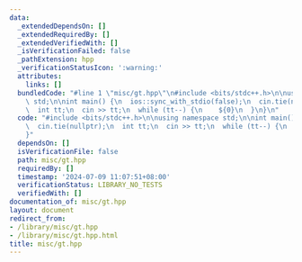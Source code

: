 ```yaml
---
data:
  _extendedDependsOn: []
  _extendedRequiredBy: []
  _extendedVerifiedWith: []
  _isVerificationFailed: false
  _pathExtension: hpp
  _verificationStatusIcon: ':warning:'
  attributes:
    links: []
  bundledCode: "#line 1 \"misc/gt.hpp\"\n#include <bits/stdc++.h>\n\nusing namespace\
    \ std;\n\nint main() {\n  ios::sync_with_stdio(false);\n  cin.tie(nullptr);\n\
    \  int tt;\n  cin >> tt;\n  while (tt--) {\n    ${0}\n  }\n}\n"
  code: "#include <bits/stdc++.h>\n\nusing namespace std;\n\nint main() {\n  ios::sync_with_stdio(false);\n\
    \  cin.tie(nullptr);\n  int tt;\n  cin >> tt;\n  while (tt--) {\n    ${0}\n  }\n\
    }"
  dependsOn: []
  isVerificationFile: false
  path: misc/gt.hpp
  requiredBy: []
  timestamp: '2024-07-09 11:07:51+08:00'
  verificationStatus: LIBRARY_NO_TESTS
  verifiedWith: []
documentation_of: misc/gt.hpp
layout: document
redirect_from:
- /library/misc/gt.hpp
- /library/misc/gt.hpp.html
title: misc/gt.hpp
---
```


